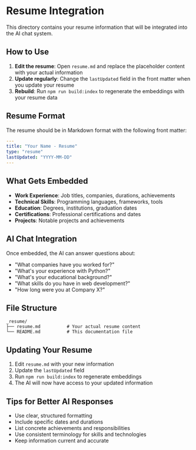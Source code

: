 # Resume Integration

This directory contains your resume information that will be integrated into the AI chat system.

## How to Use

1. **Edit the resume**: Open `resume.md` and replace the placeholder content with your actual information
2. **Update regularly**: Change the `lastUpdated` field in the front matter when you update your resume
3. **Rebuild**: Run `npm run build:index` to regenerate the embeddings with your resume data

## Resume Format

The resume should be in Markdown format with the following front matter:

```yaml
---
title: "Your Name - Resume"
type: "resume"
lastUpdated: "YYYY-MM-DD"
---
```

## What Gets Embedded

- **Work Experience**: Job titles, companies, durations, achievements
- **Technical Skills**: Programming languages, frameworks, tools
- **Education**: Degrees, institutions, graduation dates
- **Certifications**: Professional certifications and dates
- **Projects**: Notable projects and achievements

## AI Chat Integration

Once embedded, the AI can answer questions about:

- "What companies have you worked for?"
- "What's your experience with Python?"
- "What's your educational background?"
- "What skills do you have in web development?"
- "How long were you at Company X?"

## File Structure

```
_resume/
├── resume.md          # Your actual resume content
└── README.md          # This documentation file
```

## Updating Your Resume

1. Edit `resume.md` with your new information
2. Update the `lastUpdated` field
3. Run `npm run build:index` to regenerate embeddings
4. The AI will now have access to your updated information

## Tips for Better AI Responses

- Use clear, structured formatting
- Include specific dates and durations
- List concrete achievements and responsibilities
- Use consistent terminology for skills and technologies
- Keep information current and accurate

